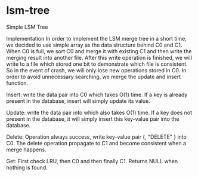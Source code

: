 # lsm-tree
Simple LSM Tree

Implementation
In order to implement the LSM merge tree in a short time, we decided to use simple array as the data structure behind C0 and C1. When C0 is full, we sort C0 and merge it with existing C1 and then write the merging result into another file. After this write operation is finished, we will write to a file which stored one bit to demonstrate which file is consistent. So in the event of crash, we will only lose new operations stored in C0. In order to avoid unnecessary searching, we merge the update and insert function.

Insert: write the data pair into C0 which takes O(1) time. If a key is already present in the database, insert will simply update its value.

Update: write the data pair into which also takes O(1) time. If a key does not present in the database, it will simply insert this key-value pair into the database.

Delete: Operation always success, write key-value pair {<key>, "DELETE" } into C0. The delete operation propagate to C1 and become consistent when a merge happens. 

Get: First check LRU, then C0 and then finally C1. Returns NULL when nothing is found. 
